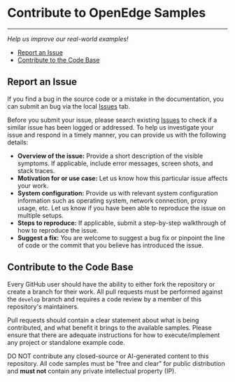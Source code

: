 # Contribute to OpenEdge Samples #

----------

*Help us improve our real-world examples!*

- [Report an Issue](#bug "Learn how to report an issue")
- [Contribute to the Code Base](#contribute "Learn how to submit your own improvements to the material")

<a name="bug"></a>
## Report an Issue ##

If you find a bug in the source code or a mistake in the documentation, you can submit an bug via the local [Issues](https://github.com/progress/OpenEdge-Samples/issues) tab.

Before you submit your issue, please search existing [Issues](https://github.com/progress/OpenEdge-Samples/issues) to check if a similar issue has been logged or addressed. To help us investigate your issue and respond in a timely manner, you can provide us with the following details:

* **Overview of the issue:** Provide a short description of the visible symptoms. If applicable, include error messages, screen shots, and stack traces.
* **Motivation for or use case:** Let us know how this particular issue affects your work.
* **System configuration:** Provide us with relevant system configuration information such as operating system, network connection, proxy usage, etc. Let us know if you have been able to reproduce the issue on multiple setups.
* **Steps to reproduce:** If applicable, submit a step-by-step walkthrough of how to reproduce the issue.
* **Suggest a fix:** You are welcome to suggest a bug fix or pinpoint the line of code or the commit that you believe has introduced the issue.

<a name="contribute"></a>
## Contribute to the Code Base ##

Every GitHub user should have the ability to either fork the repository or create a branch for their work. All pull requests must be performed against the `develop` branch and requires a code review by a member of this repository's maintainers.

Pull requests should contain a clear statement about what is being contributed, and what benefit it brings to the available samples. Please ensure that there are adequate instructions for how to execute/implement any project or standalone example code.

DO NOT contribute any closed-source or AI-generated content to this repository. All code samples must be "free and clear" for public distribution and **must not** contain any private intellectual property (IP).